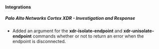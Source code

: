 
#### Integrations
##### Palo Alto Networks Cortex XDR - Investigation and Response
- Added an argument for the **xdr-isolate-endpoint** and **xdr-unisolate-endpoint** commands whether or not to return an error when the endpoint is disconnected.